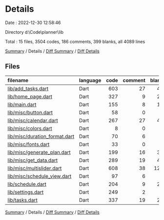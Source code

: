 # Details

Date : 2022-12-30 12:58:46

Directory d:\\Code\\planner\\lib

Total : 15 files,  3504 codes, 186 comments, 399 blanks, all 4089 lines

[Summary](results.md) / Details / [Diff Summary](diff.md) / [Diff Details](diff-details.md)

## Files
| filename | language | code | comment | blank | total |
| :--- | :--- | ---: | ---: | ---: | ---: |
| [lib/add_tasks.dart](/lib/add_tasks.dart) | Dart | 603 | 27 | 46 | 676 |
| [lib/home_page.dart](/lib/home_page.dart) | Dart | 327 | 9 | 24 | 360 |
| [lib/main.dart](/lib/main.dart) | Dart | 155 | 8 | 10 | 173 |
| [lib/misc/button.dart](/lib/misc/button.dart) | Dart | 58 | 0 | 4 | 62 |
| [lib/misc/calendar.dart](/lib/misc/calendar.dart) | Dart | 267 | 27 | 47 | 341 |
| [lib/misc/colors.dart](/lib/misc/colors.dart) | Dart | 8 | 0 | 2 | 10 |
| [lib/misc/duration_format.dart](/lib/misc/duration_format.dart) | Dart | 70 | 6 | 5 | 81 |
| [lib/misc/fonts.dart](/lib/misc/fonts.dart) | Dart | 33 | 0 | 6 | 39 |
| [lib/misc/generate_plan.dart](/lib/misc/generate_plan.dart) | Dart | 199 | 16 | 30 | 245 |
| [lib/misc/get_data.dart](/lib/misc/get_data.dart) | Dart | 289 | 19 | 42 | 350 |
| [lib/misc/multislider.dart](/lib/misc/multislider.dart) | Dart | 608 | 38 | 125 | 771 |
| [lib/misc/schedule_view.dart](/lib/misc/schedule_view.dart) | Dart | 97 | 6 | 5 | 108 |
| [lib/schedule.dart](/lib/schedule.dart) | Dart | 204 | 9 | 23 | 236 |
| [lib/settings.dart](/lib/settings.dart) | Dart | 249 | 2 | 7 | 258 |
| [lib/tasks.dart](/lib/tasks.dart) | Dart | 337 | 19 | 23 | 379 |

[Summary](results.md) / Details / [Diff Summary](diff.md) / [Diff Details](diff-details.md)